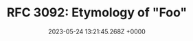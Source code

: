 ---
title: "RFC 3092:  Etymology of \"Foo\""
link: "https://www.rfc-editor.org/rfc/rfc3092"
date: "2023-05-24 13:21:45.268Z +0000"
description: 
category: "rfc"
---